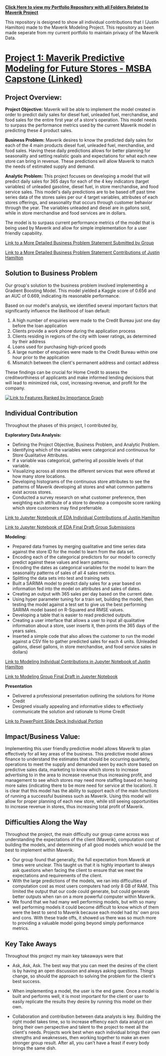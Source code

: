 
**[Click Here to view my Portfolio Repository with all Folders Related to Maverik Project](https://github.com/justinhamilton125/Justin_Hamilton_Maverik_Project_Portfolio)**

This repository is designed to show all individual contributions that I (Justin Hamilton) made to the Maverik Modeling Project. This repository as been made seperate from my current portfolio to maintain privacy of the Maverik Data.

# [Project 1: Maverik Predictive Modeling for Future Stores - MSBA Capstone (Linked)](https://github.com/justinhamilton125/Justin_Hamilton_Maverik_Project_Portfolio/tree/main/Project%201:%20Maverik%20Modeling%20Project)

## Project Overview:

**Project Objective:** 
Maverik will be able to implement the model created in order to predict daily sales for diesel fuel, unleaded fuel, merchandise, and food sales for the entire first year of a store's operation. This model needs to surpass the performance metrics used by the current Maverik model in predicting these 4 product sales. 

**Business Problem:**
Maverik desires to know the predicted daily sales for each of the 4 main products diesel fuel, unleaded fuel, merchandise, and food sales. Having these daily predictions allows for better planning for seasonality and setting realistic goals and expectations for what each new store can bring in revenue. These predictions will allow Maverik to match the needs of estimated supply and demand. 


**Analytic Problem:**
This project focuses on developing a model that will predict daily sales for 365 days for each of the 4 key indicators (target variables) of unleaded gasoline, diesel fuel, in store merchandise, and food service sales. This model's daily predictions are to be based off past time series data of the stores sales per our 4 target variables, attributes of each stores offerings, and seasonality that occurs through customer behavior through the year. The variables unleaded and diesel are in gallons sold, while in store merchandise and food services are in dollars. 

The model is to surpass current performance metrics of the model that is being used by Maverik and allow for simple implementation for a user friendly capability. 



[Link to a More Detailed Business Problem Statement Submitted by Group](https://github.com/justinhamilton125/IS-6813-Maverick-Case-Competition/blob/main/Business%20Problem%20Statement%20Final%20Draft/IS%206813%20Maverick%20Business%20Problem%20Statement.pdf)


[Link to a More Detailed Business Problem Statement Contributions of Justin Hamilton](https://github.com/justinhamilton125/Justin_Hamilton_Maverik_Project_Portfolio/blob/main/Project%201%3A%20Maverik%20Modeling%20Project/Business%20Problem%20Statement%20Files/Business%20Problem%20Statement%20Justin%20Hamilton%20Individual%20Contributition.pdf)


## Solution to Business Problem
Our group's solution to the business problem involved implementing a Gradient Boosting Model. This model yielded a Kaggle score of 0.656 and an AUC of 0.669, indicating its reasonable performance.

Based on our model's analysis, we identified several important factors that significantly influence the likelihood of loan default:

1. A high number of enquiries were made to the Credit Bureau just one day before the loan application
2. Clients provide a work phone during the application process
3. Clients residing in regions of the city with lower ratings, as determined by their address
4. Loans used for purchasing high-priced goods
5. A large number of enquiries were made to the Credit Bureau within one hour prior to the application
6. Mismatch between the client's permanent address and contact address

These findings can be crucial for Home Credit to assess the creditworthiness of applicants and make informed lending decisions that will lead to minimized risk, cost, increasing revenue, and profit for the company.


[![Link to Features Ranked by Importance Graph](https://github.com/justinhamilton125/Justin_Hamilton_Portfolio/blob/main/Project%201%3A%20Home%20Credit%20Default%20Model%20Files/Images/Feature%20Importance%20Solution%20Graph.png)](https://github.com/justinhamilton125/Justin_Hamilton_Portfolio/blob/main/Project%201%3A%20Home%20Credit%20Default%20Model%20Files/Images/Feature%20Importance%20Solution%20Graph.png)


## Individual Contribution

Throughout the phases of this project, I contributed by,

**Exploratory Data Analysis:**

- Defining the Project Objective, Business Problem, and Analytic Problem.
- Identifying which of the variables were categorical and continuous for Store Qualitative Attributes.
- If a variable was categorical, gathering all possible levels of that variable.
- Visualizing across all stores the different services that were offered at how many store locations.
- Developing histograms of the continuous store attributes to see the patterns of Maverik developing all stores and what common patterns exist across stores.
- Conducted a survey research on what customer preference, then weighting each attribute of a store to develop a composite score ranking which store customers may find preferrable. 


[Link to Jupyter Notebook of EDA Individual Contributions of Justin Hamilton](https://github.com/justinhamilton125/Justin_Hamilton_Maverik_Project_Portfolio/blob/main/Project%201%3A%20Maverik%20Modeling%20Project/Exploratory%20Data%20Analysis%20Files/Justin%20Hamilton%20EDA%20(2).ipynb)


[Link to Jupyter Notebook of EDA Final Draft Group Submissions](https://github.com/justinhamilton125/IS-6813-Maverick-Case-Competition/blob/main/EDA%20Final%20Draft/Group%207%20EDA%20Final%20Draft.ipynb)


**Modeling:**

- Prepared data frames by merging qualitative and time series data against the store ID for the model to learn from the data set.
- Encoding each of the categorical predictors for our model to correctly predict against these values and learn patterns.
- Encoding the dates as categorical variables for the model to learn the seasonality patterns of sales of all 4 sales metrics.
- Splitting the data sets into test and training sets
- Built a SARIMA model to predict daily sales for a year based on information fed into the model on attributes and sales of dates.
- Creating an output with 365 sales per day based on the current date.
- Using hyper parameter tuning for a train set, building the model, then testing the model against a test set to give us the best performing SARIMA model based on R-Squared and RMSE values. 
- Developing a table that is easier to read predicted outputs.
- Creating a user interface that allows a user to input all qualitative information about a store, user inserts it, then prints the 365 days of the years sales.
- Inserted a simple code that also allows the customer to run the model against a CSV file to gather predicted sales for each 4 units. (Unleaded gallons, diesel gallons, in store merchandise, and food service sales in dollars)


[Link to Modeling Individual Contributions in Jupyter Notebook of Justin Hamilton](https://github.com/justinhamilton125/Justin_Hamilton_Maverik_Project_Portfolio/blob/main/Project%201%3A%20Maverik%20Modeling%20Project/Modeling%20Files/Justin%20Hamilton%20Modeling%20Contribution%20October%2030%2C%202023.ipynb)

[Link to Modeling Group Final Draft in Jupyter Notebook](https://github.com/justinhamilton125/IS-6813-Maverick-Case-Competition/blob/main/Model%20Final%20Draft/Capstone%20Modeling%20Assignment%20Group%207%20(1).ipynb)


**Presentation**
- Delivered a professional presentation outlining the solutions for Home Credit
- Designed visually appealing and informative slides to effectively communicate the solution and rationale to Home Credit

[Link to PowerPoint Slide Deck Individual Portion](https://github.com/justinhamilton125/Justin_Hamilton_Portfolio/blob/main/Project%201%3A%20Home%20Credit%20Default%20Model%20Files/Justin%20Hamilton%20Presentation%20Portion%20Slide%20Deck.pptx)

## Impact/Business Value:

Implementing this user friendly predictive model allows Maverik to plan effectively for all key areas of the business. This predictive model allows finance to understand the estimates that should be occurring quarterly, operations to meet the supply and demanded seen by each store based on predictive sales data, marketing to know which stores to increase advertising to in the area to increase revenue thus increasing profit, and management to see which stores may need more staffing based on having more sales (indicating there to be more need for service at the location). It is clear that this model has the ability to support each of the main functions of running a successful business such as Maverik. Using this model will allow for proper planning of each new store, while still seeing opportunities to increase revenue in stores, thus increasing total profit of Maverik.  

## Difficulties Along the Way

Throughout the project, the main difficulty our group came across was understanding the expectations of the client (Maverik), computation cost of building the models, and determining of all good models which would be the best to implement within Maverik. 

- Our group found that generally, the full expectation from Maverik at times were unclear. This taught us that it is highly important to always ask questions when facing the client to ensure that we meet the expectations and requirements of the client.
- With the large predictions of the models, we ran into difficulties of computation cost as most users computers had only 8 GB of RAM. This limited the output that our code could generate, but could generate better outputs when ran on a more powerful computer within Maverik.
- We found that we had many well performing models, but with so many well performing models it could become difficult to know which of them were the best to send to Maverik because each model had its' own pros and cons. With these trade offs, it showed us there was so much more to providing a valuable model going beyond simply performance metrics. 

## Key Take Aways
Throughout this project my main key takeaways were that 
- Ask, Ask, Ask. The best way that you can meet the desires of the client is by having an open discussion and always asking questions. Things change, so should the approach to solving the problem for the client's best success.

- When implementing a model, the user is the end game. Once a model is built and performs well, it is most important for the client or user to easily replicate the results they desire by running this model on their own. 

- Collaboration and contribution between data analysts is key. Building the right model takes time, so to increase effiency each data analyst can bring their own perspective and talent to the project to meet all the client's needs. Projects work best when each individual brings their own strengths and weaknesses, then working together to make an even stronger group result. After all, you can't have a feast if every body brings the same dish.
